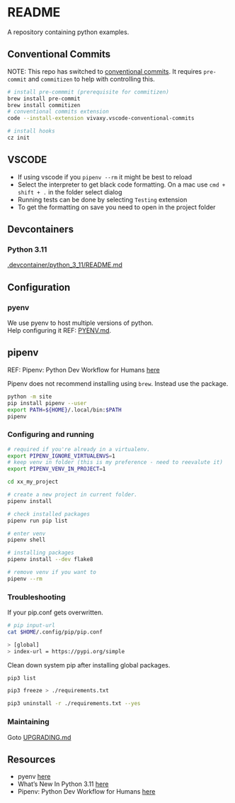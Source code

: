 # README

A repository containing python examples.

## Conventional Commits

NOTE: This repo has switched to [conventional commits](https://www.conventionalcommits.org/en/v1.0.0). It requires `pre-commit` and `commitizen` to help with controlling this.

```sh
# install pre-commmit (prerequisite for commitizen)
brew install pre-commit
brew install commitizen
# conventional commits extension
code --install-extension vivaxy.vscode-conventional-commits

# install hooks
cz init
```

## VSCODE

- If using vscode if you `pipenv --rm` it might be best to reload
- Select the interpreter to get black code formatting. On a mac use `cmd + shift + .` in the folder select dialog
- Running tests can be done by selecting `Testing` extension
- To get the formatting on save you need to open in the project folder

## Devcontainers

### Python 3.11

[.devcontainer/python_3_11/README.md](./.devcontainer/python_3_11/README.md)

## Configuration

### pyenv

We use pyenv to host multiple versions of python.  
Help configuring it REF: [PYENV.md](./PYENV.md).

## pipenv

REF: Pipenv: Python Dev Workflow for Humans [here](https://pipenv.pypa.io/en/latest/)

Pipenv does not recommend installing using `brew`. Instead use the package.  

```sh
python -m site    
pip install pipenv --user     
export PATH=${HOME}/.local/bin:$PATH
pipenv
```

### Configuring and running

```sh
# required if you're already in a virtualenv.
export PIPENV_IGNORE_VIRTUALENVS=1
# keep venv in folder (this is my preference - need to reevalute it)
export PIPENV_VENV_IN_PROJECT=1

cd xx_my_project

# create a new project in current folder.
pipenv install

# check installed packages
pipenv run pip list

# enter venv
pipenv shell

# installing packages
pipenv install --dev flake8

# remove venv if you want to
pipenv --rm
```

### Troubleshooting

If your pip.conf gets overwritten.

```sh
# pip input-url
cat $HOME/.config/pip/pip.conf

> [global]
> index-url = https://pypi.org/simple
```

Clean down system pip after installing global packages.

```sh
pip3 list

pip3 freeze > ./requirements.txt

pip3 uninstall -r ./requirements.txt --yes
```

### Maintaining

Goto [UPGRADING.md](./UPGRADING.md)

## Resources

- pyenv [here](https://github.com/pyenv/pyenv)
- What’s New In Python 3.11 [here](https://docs.python.org/3/whatsnew/3.11.html)
- Pipenv: Python Dev Workflow for Humans [here](https://pipenv.pypa.io/en/latest/)
